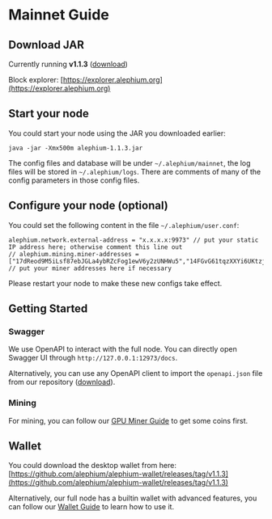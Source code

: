 # Mainnet Guide

## Download JAR

Currently running **v1.1.3** ([download](https://github.com/alephium/alephium/releases/download/v1.1.3/alephium-1.1.3.jar))

Block explorer: [https://explorer.alephium.org](https://explorer.alephium.org)

## Start your node

You could start your node using the JAR you downloaded earlier:

    java -jar -Xmx500m alephium-1.1.3.jar

The config files and database will be under `~/.alephium/mainnet`, the log files will be stored in `~/.alephium/logs`.
There are comments of many of the config parameters in those config files.

## Configure your node (optional)

You could set the following content in the file `~/.alephium/user.conf`:

    alephium.network.external-address = "x.x.x.x:9973" // put your static IP address here; otherwise comment this line out
    // alephium.mining.miner-addresses = ["17dReod9M5iLsf87ebJGLa4ybRZcFog1ewV6y2zUNHWu5","14FGvG61tqzXXYi6UKtzjozMjxCArF1beoU4ogUqM2pSG","15qNxou4d5AnPkTgS93xezWpSyZgqegNjjf41QoMqi5Bf","1BDwKf9SPzrzQ6wBeWfUNB9yi615MEM9zJeHfkvPnmVnW"] // put your miner addresses here if necessary

Please restart your node to make these new configs take effect.

## Getting Started

### Swagger

We use OpenAPI to interact with the full node. You can directly open Swagger UI through `http://127.0.0.1:12973/docs`.

Alternatively, you can use any OpenAPI client to
import the `openapi.json` file from our repository ([download](https://github.com/alephium/alephium/raw/master/api/src/main/resources/openapi.json)).

### Mining

For mining, you can follow our [GPU Miner Guide](GPU-Miner-Guide.md) to get some coins first.

## Wallet

You could download the desktop wallet from here: [https://github.com/alephium/alephium-wallet/releases/tag/v1.1.3](https://github.com/alephium/alephium-wallet/releases/tag/v1.1.3)

Alternatively, our full node has a builtin wallet with advanced features, you can follow our [Wallet Guide](Wallet-Guide.md) to learn how to use it.
